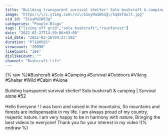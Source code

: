 ```yaml
---
title: "Building transparent survival shelter! Solo bushcraft & camping | Survival alone #52"
image: "https:\/\/i.ytimg.com\/vi\/51uyMaIW53g\/hqdefault.jpg"
vid_id: "51uyMaIW53g"
categories: "People-Blogs"
tags: ["living off grid","solo bushcraft","rainforest"]
date: "2022-02-27T14:39:06+03:00"
vid_date: "2022-02-16T04:27:19Z"
duration: "PT18M58S"
viewcount: "20090"
likeCount: "196"
dislikeCount: ""
channel: "Bushcraft Life"
---
```

{% raw %}#Bushcraft​ #Solo​ #Camping #Survival​ #Outdoors​​ #Viking​ #Shelter #Wild #Cabin #Alone<br /><br />Building transparent survival shelter! Solo bushcraft &amp; camping | Survival alone #52<br /><br />Hello Everyone ! I was born and raised in the mountains, So mountains and forests are indispensable in my life. I am always proud of my country, majestic nature. I am very happy to be in harmony with nature, Bringing the best videos to everyone! Thank you for your interest in my video !{% endraw %}
